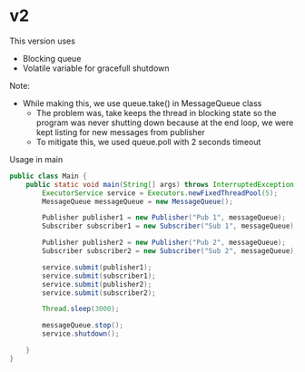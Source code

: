 # v2

This version uses 
 - Blocking queue
 - Volatile variable for gracefull shutdown


Note:
 - While making this, we use queue.take() in MessageQueue class
    - The problem was, take keeps the thread in blocking state so the program was never shutting down because at the end loop, we were kept listing for new messages from publisher
    - To mitigate this, we used queue.poll with 2 seconds timeout  
    

Usage in main
```java
public class Main {
    public static void main(String[] args) throws InterruptedException {
        ExecutorService service = Executors.newFixedThreadPool(5);
        MessageQueue messageQueue = new MessageQueue();

        Publisher publisher1 = new Publisher("Pub 1", messageQueue);
        Subscriber subscriber1 = new Subscriber("Sub 1", messageQueue);

        Publisher publisher2 = new Publisher("Pub 2", messageQueue);
        Subscriber subscriber2 = new Subscriber("Sub 2", messageQueue);

        service.submit(publisher1);
        service.submit(subscriber1);
        service.submit(publisher2);
        service.submit(subscriber2);

        Thread.sleep(3000);

        messageQueue.stop();
        service.shutdown();

    }
}
```